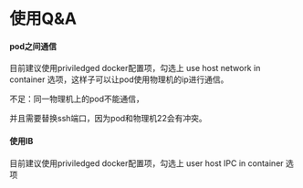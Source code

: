 # 使用Q&A

#### pod之间通信

目前建议使用priviledged docker配置项，勾选上 use host network in container 选项，这样子可以让pod使用物理机的ip进行通信。

不足：同一物理机上的pod不能通信，

并且需要替换ssh端口，因为pod和物理机22会有冲突。

#### 使用IB

目前建议使用priviledged docker配置项，勾选上 user host IPC in container 选项